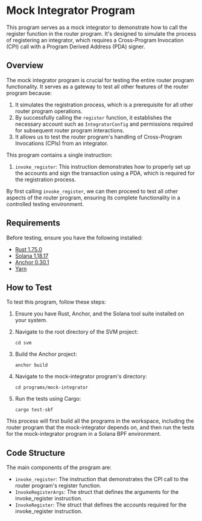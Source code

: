 # Mock Integrator Program

This program serves as a mock integrator to demonstrate how to call the register function in the router program. It's designed to simulate the process of registering an integrator, which requires a Cross-Program Invocation (CPI) call with a Program Derived Address (PDA) signer.

## Overview

The mock integrator program is crucial for testing the entire router program functionality. It serves as a gateway to test all other features of the router program because:

1. It simulates the registration process, which is a prerequisite for all other router program operations.
2. By successfully calling the `register` function, it establishes the necessary account such as `IntegratorConfig` and permissions required for subsequent router program interactions.
3. It allows us to test the router program's handling of Cross-Program Invocations (CPIs) from an integrator.

This program contains a single instruction:

1. `invoke_register`: This instruction demonstrates how to properly set up the accounts and sign the transaction using a PDA, which is required for the registration process.

By first calling `invoke_register`, we can then proceed to test all other aspects of the router program, ensuring its complete functionality in a controlled testing environment.

## Requirements

Before testing, ensure you have the following installed:

- [Rust 1.75.0](https://www.rust-lang.org/tools/install)
- [Solana 1.18.17](https://solana.com/docs/intro/installation)
- [Anchor 0.30.1](https://www.anchor-lang.com/docs/installation)
- [Yarn](https://yarnpkg.com/getting-started/install)

## How to Test

To test this program, follow these steps:

1. Ensure you have Rust, Anchor, and the Solana tool suite installed on your system.

2. Navigate to the root directory of the SVM project:

   ```
   cd svm
   ```

3. Build the Anchor project:

   ```
   anchor build
   ```

4. Navigate to the mock-integrator program's directory:

   ```
   cd programs/mock-integrator
   ```

5. Run the tests using Cargo:
   ```
   cargo test-sbf
   ```

This process will first build all the programs in the workspace, including the router program that the mock-integrator depends on, and then run the tests for the mock-integrator program in a Solana BPF environment.

## Code Structure

The main components of the program are:

- `invoke_register`: The instruction that demonstrates the CPI call to the router program's register function.
- `InvokeRegisterArgs`: The struct that defines the arguments for the invoke_register instruction.
- `InvokeRegister`: The struct that defines the accounts required for the invoke_register instruction.
